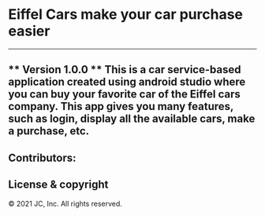 # Eiffel Cars make your car purchase easier
---
** Version 1.0.0 **
This is a car service-based application created using android studio where you can buy your favorite car of the Eiffel cars company. 
This app gives you many features, such as login, display all the available cars, make a purchase, etc.
---

## Contributors: 

## License & copyright 
© 2021 JC, Inc. All rights reserved. 
